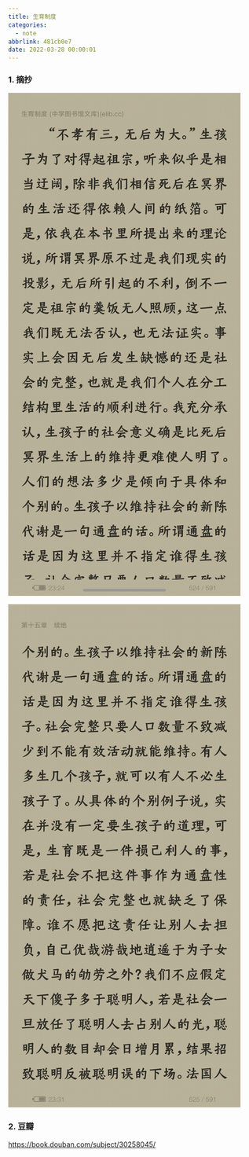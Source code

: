 ```yaml
---
title: 生育制度
categories:
  - note
abbrlink: 481cb0e7
date: 2022-03-28 00:00:01
---
```


### 1.  摘抄

![1](生育制度/1.png)

![1](生育制度/2.png)

### 2. 豆瓣

https://book.douban.com/subject/30258045/